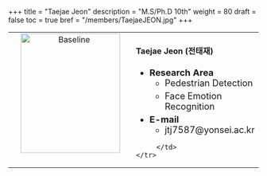 +++
title = "Taejae Jeon"
description = "M.S/Ph.D 10th"
weight = 80
draft = false
toc = true
bref = "/members/TaejaeJEON.jpg"
+++

<table>
    <tr>
       <td width="280" align="center" valign="top">
          <img alt="Baseline" width="200px" height="240" src="/members/TaejaeJEON.jpg">
       </td>
       <td>
            <h4>Taejae Jeon (전태재)</h4>
            <ul class="member_info">
                <li style="font-size: 18px"><b>Research Area</b>
                    <ul class="interest">
                        <li style="margin-bottom: 5px">Pedestrian Detection</li>
                        <li style="margin-bottom: 5px">Face Emotion Recognition</li>
                    </ul>
                </li>
                <li style="font-size: 18px"><b>E-mail</b>
                    <ul>
                        <li style="margin-bottom: 5px">jtj7587@yonsei.ac.kr</li>
                    </ul>
                </li>
            </ul>
            
         </td>
    </tr>
</table>